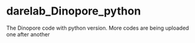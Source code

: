 # darelab_Dinopore_python
The Dinopore code with python version.
More codes are being uploaded one after another
